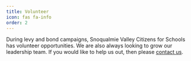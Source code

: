 ```yaml
---
title: Volunteer
icon: fas fa-info
order: 2
---
```

During levy and bond campaigns, Snoqualmie Valley Citizens for Schools has volunteer opportunities. We are also always looking to grow our leadership team. If you would like to help us out, then please [contact us](mailto:{{site.social.email}}).
